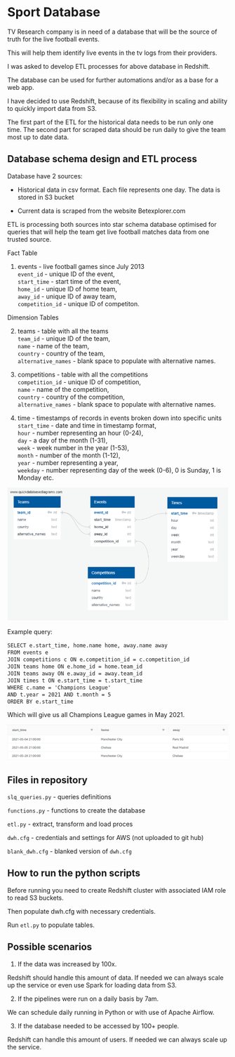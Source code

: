 # Sport Database              
                    
TV Research company is in need of a database that will be the source of truth for the live football events.             
                
This will help them identify live events in the tv logs from their providers.           
                
I was asked to develop ETL processes for above database in Redshift.           
                
The database can be used for further automations and/or as a base for a web app.     
     
I have decided to use Redshift, because of its flexibility in scaling and ability to quickly import data from S3.

The first part of the ETL for the historical data needs to be run only one time. The second part for scraped data should be run daily to give the team most up to date data.             


## Database schema design and ETL process              
Database have 2 sources:                 
                  
- Historical data in csv format. Each file represents one day. The data is stored in S3 bucket          
                   
- Current data is scraped from the website Betexplorer.com               
                  
ETL is processing both sources into star schema database optimised for queries that will help the team get live football matches data from one trusted source.             
                 
Fact Table               
                 
1. events - live football games since July 2013                 
`event_id` - unique ID of the event,   
`start_time` - start time of the event,   
`home_id` - unique ID of home team,     
`away_id` - unique ID of away team,    
`competition_id` - unique ID of competiton.                 
               
Dimension Tables               
                
2. teams - table with all the teams                
`team_id` - unique ID of the team,     
`name` - name of the team,     
`country` - country of the team,      
`alternative_names` - blank space to populate with alternative names.                      
                 
3. competitions - table with all the competitions                    
`competition_id` - unique ID of competition,     
`name` - name of the competition,      
`country` - country of the competition,        
`alternative_names` - blank space to populate with alternative names.              
             
4. time - timestamps of records in events broken down into specific units            
`start_time` - date and time in timestamp format,     
`hour` - number representing an hour (0-24),    
`day` - a day of the month (1-31),    
`week` - week number in the year (1-53),    
`month` - number of the month (1-12),    
`year` - number representing a year,    
`weekday` - number representing day of the week (0-6), 0 is Sunday, 1 is Monday etc.               
    
![Database schema](/images/schema.png)
              
Example query:     
     
```
SELECT e.start_time, home.name home, away.name away  
FROM events e  
JOIN competitions c ON e.competition_id = c.competition_id  
JOIN teams home ON e.home_id = home.team_id  
JOIN teams away ON e.away_id = away.team_id  
JOIN times t ON e.start_time = t.start_time  
WHERE c.name = 'Champions League'  
AND t.year = 2021 AND t.month = 5    
ORDER BY e.start_time
```

Which will give us all Champions League games in May 2021.   
     
![Query result](/images/table.png)    
   
## Files in repository             
            
`slq_queries.py` - queries definitions          
            
`functions.py` - functions to create the database              
        
`etl.py` - extract, transform and load proces            
                
`dwh.cfg` - credentials and settings for AWS (not uploaded to git hub)    

`blank_dwh.cfg` - blanked version of `dwh.cfg`                

## How to run the python scripts          
           
Before running you need to create Redshift cluster with associated IAM role to read S3 buckets.        
           
Then populate dwh.cfg with necessary credentials.          
       
Run `etl.py` to populate tables.              

## Possible scenarios    
     
1. If the data was increased by 100x.     
        
Redshift should handle this amount of data. If needed we can always scale up the service or even use Spark for loading data from S3.        
     
2. If the pipelines were run on a daily basis by 7am.     
     
We can schedule daily running in Python or with use of Apache Airflow.      
    
3. If the database needed to be accessed by 100+ people.    
     
Redshift can handle this amount of users. If needed we can always scale up the service.     





